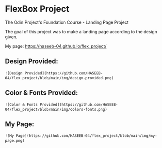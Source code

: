 # FlexBox Project

The Odin  Project's Foundation Course -  Landing Page Project

The goal of this project was to make a landing page according to the design given.

My page: https://haseeb-04.github.io/flex_project/

## Design Provided:
    ![Design Provided](https://github.com/HASEEB-04/flex_project/blob/main/img/design-provided.png)

## Color & Fonts Provided:
    ![Color & Fonts Provided](https://github.com/HASEEB-04/flex_project/blob/main/img/colors-fonts.png)

## My Page:
    ![My Page](https://github.com/HASEEB-04/flex_project/blob/main/img/my-page.png)